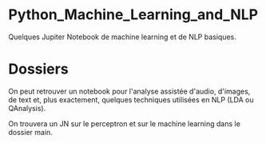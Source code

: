 # Python_Machine_Learning_and_NLP
Quelques Jupiter Notebook de machine learning et de NLP basiques.

# Dossiers 
On peut retrouver un notebook pour l'analyse assistée d'audio, d'images, de text et, plus exactement, quelques techniques utilisées en NLP (LDA ou QAnalysis).

On trouvera un JN sur le perceptron et sur le machine learning dans le dossier main.

